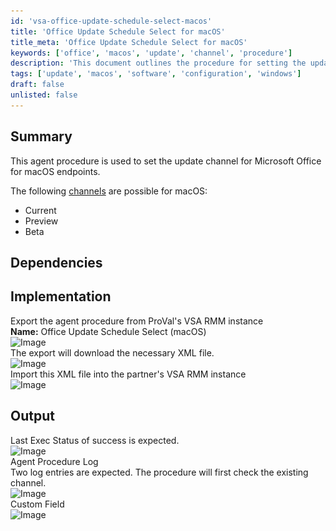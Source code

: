 ```yaml
---
id: 'vsa-office-update-schedule-select-macos'
title: 'Office Update Schedule Select for macOS'
title_meta: 'Office Update Schedule Select for macOS'
keywords: ['office', 'macos', 'update', 'channel', 'procedure']
description: 'This document outlines the procedure for setting the update channel for Microsoft Office on macOS endpoints, including the available channels and implementation steps for exporting and importing the agent procedure in VSA RMM.'
tags: ['update', 'macos', 'software', 'configuration', 'windows']
draft: false
unlisted: false
---
```

## Summary

This agent procedure is used to set the update channel for Microsoft Office for macOS endpoints.

The following [channels](https://learn.microsoft.com/en-us/microsoft-365-apps/insider/deploy/preference) are possible for macOS: 

- Current
- Preview 
- Beta

## Dependencies

## Implementation

Export the agent procedure from ProVal's VSA RMM instance  
**Name:** Office Update Schedule Select (macOS)  
![Image](..\..\..\static\img\Office-C2R-Update-Schedule-Select-(macOS)\image_1.png)  
The export will download the necessary XML file.  
![Image](..\..\..\static\img\Office-C2R-Update-Schedule-Select-(macOS)\image_2.png)  
Import this XML file into the partner's VSA RMM instance  
![Image](..\..\..\static\img\Office-C2R-Update-Schedule-Select-(macOS)\image_3.png)  

## Output

Last Exec Status of success is expected.  
![Image](..\..\..\static\img\Office-C2R-Update-Schedule-Select-(macOS)\image_4.png)  
Agent Procedure Log  
Two log entries are expected. The procedure will first check the existing channel.  
![Image](..\..\..\static\img\Office-C2R-Update-Schedule-Select-(macOS)\image_5.png)  
Custom Field  
![Image](..\..\..\static\img\Office-C2R-Update-Schedule-Select-(macOS)\image_6.png)


